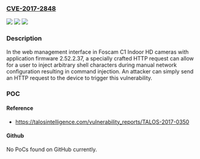 ### [CVE-2017-2848](https://cve.mitre.org/cgi-bin/cvename.cgi?name=CVE-2017-2848)
![](https://img.shields.io/static/v1?label=Product&message=Indoor%20IP%20Camera%20C1%20Series&color=blue)
![](https://img.shields.io/static/v1?label=Version&message=n%2Fa&color=blue)
![](https://img.shields.io/static/v1?label=Vulnerability&message=command%20injection&color=brighgreen)

### Description

In the web management interface in Foscam C1 Indoor HD cameras with application firmware 2.52.2.37, a specially crafted HTTP request can allow for a user to inject arbitrary shell characters during manual network configuration resulting in command injection. An attacker can simply send an HTTP request to the device to trigger this vulnerability.

### POC

#### Reference
- https://talosintelligence.com/vulnerability_reports/TALOS-2017-0350

#### Github
No PoCs found on GitHub currently.

